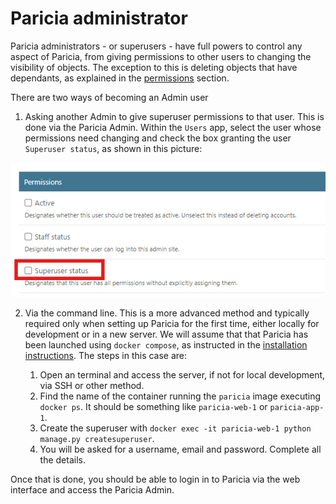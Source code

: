 # Paricia administrator

Paricia administrators - or superusers - have full powers to control any aspect of Paricia, from giving permissions to other users to changing the visibility of objects. The exception to this is deleting objects that have dependants, as explained in the [permissions](./permissions.md) section.

There are two ways of becoming an Admin user

1. Asking another Admin to give superuser permissions to that user. This is done via the Paricia Admin. Within the `Users` app, select the user whose permissions need changing and check the box granting the user `Superuser status`, as shown in this picture:

![Checking the third box grants the user all Paricia permissions](images/superuser.png)

2. Via the command line. This is a more advanced method and typically required only when setting up Paricia for the first time, either locally for development or in a new server. We will assume that that Paricia has been launched using `docker compose`, as instructed in the [installation instructions](./installation.md#docker-deployment). The steps in this case are:

    1. Open an terminal and access the server, if not for local development, via SSH or other method.
    2. Find the name of the container running the `paricia` image executing `docker ps`. It should be something like `paricia-web-1` or `paricia-app-1`.
    3. Create the superuser with `docker exec -it paricia-web-1 python manage.py createsuperuser`.
    4. You will be asked for a username, email and password. Complete all the details.

Once that is done, you should be able to login in to Paricia via the web interface and access the Paricia Admin.
